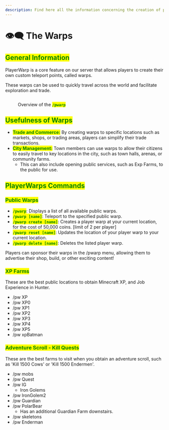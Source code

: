 ```yaml
---
description: Find here all the information concerning the creation of playerwarp.
---
```


# 👁️‍🗨️ The Warps

## <mark style="color:green;">General Information</mark>

PlayerWarp is a core feature on our server that allows players to create their own custom teleport points, called warps.

These warps can be used to quickly travel across the world and facilitate exploration and trade.

<figure><img src="../.gitbook/assets/Capture d&#x27;écran 2024-12-03 191726.png" alt=""><figcaption><p>Overview of the <mark style="color:green;"><strong><code>/pwarp</code></strong></mark></p></figcaption></figure>

## <mark style="color:green;">Usefulness of Warps</mark>

* <mark style="color:green;">**Trade and Commerce:**</mark> By creating warps to specific locations such as markets, shops, or trading areas, players can simplify their trade transactions.
* <mark style="color:green;">**City Management:**</mark> Town members can use warps to allow their citizens to easily travel to key locations in the city, such as town halls, arenas, or community farms.
    * This can also include opening public services, such as Exp Farms, to the public for use.

## <mark style="color:green;">PlayerWarps Commands</mark>&#x20;

### <mark style="color:green;">Public Warps</mark>

* <mark style="color:green;">**`/pwarp`**</mark>: Displays a list of all available public warps.
* <mark style="color:green;">**`/pwarp [name]`**</mark>: Teleport to the specified public warp.
* <mark style="color:green;">**`/pwarp create [name]`**</mark>: Creates a player warp at your current location, for the cost of 50,000 coins. [limit of 2 per player]
* <mark style="color:green;">**`/pwarp reset [name]`**</mark>: Updates the location of your player warp to your current location.
* <mark style="color:green;">**`/pwarp delete [name]`**</mark>: Deletes the listed player warp.

Players can sponsor their warps in the /pwarp menu, allowing them to advertise their shop, build, or other exciting content!

### <mark style="color:green;">XP Farms</mark>

These are the best public locations to obtain Minecraft XP, and Job Experience in Hunter.

* /pw XP
* /pw XP0
* /pw XP1
* /pw XP2
* /pw XP3
* /pw XP4
* /pw XP5
* /pw xpBatman

### <mark style="color:green;">Adventure Scroll - Kill Quests</mark>

These are the best farms to visit when you obtain an adventure scroll, such as 'Kill 1500 Cows' or 'Kill 1500 Endermen'.

* /pw mobs
* /pw Quest
* /pw IG
    * Iron Golems
* /pw IronGolem2
* /pw Guardian
* /pw PolarBear
    * Has an additional Guardian Farm downstairs.
* /pw skeletons
* /pw Enderman
